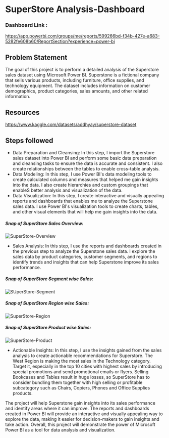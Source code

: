 
# SuperStore Analysis-Dashboard

### Dashboard Link :
https://app.powerbi.com/groups/me/reports/599266bd-f34b-427e-a683-5282fe608b60/ReportSection?experience=power-bi

## Problem Statement
The goal of this project is to perform a detailed analysis of the Superstore sales dataset using Microsoft Power BI. Superstone is a fictional company that sells various products, including furniture, office supplies, and technology equipment. The dataset includes information on customer demographics, product categories, sales amounts, and other related information.

## Resources
https://www.kaggle.com/datasets/addhyay/superstore-dataset

## Steps followed
- Data Preparation and Cleansing: In this step, I import the Superstore sales dataset into Power BI and perform some basic data preparation and cleansing tasks to ensure the data is accurate and consistent. I also create relationships between the tables to enable cross-table analysis.
- Data Modeling: In this step, I use Power BI's data modeling tools to create calculated columns and measures that helped me gain insights into the data. I also create hierarchies and custom groupings that enableS better analysis and visualization of the data.
- Data Visualization: In this step, I create interactive and visually appealing reports and dashboards that enables me to analyze the Superstone sales data. I use Power BI's visualization tools to create charts, tables, and other visual elements that will help me gain insights into the data.
##### Snap of SuperStore Sales Overview:
![SuperStore-Overview](https://github.com/s-narmada/SuperStore_Analysis/assets/58018941/a6c62a1a-e86d-4bdc-a888-206befe22df9)

- Sales Analysis: In this step, I use the reports and dashboards created in the previous step to analyze the Superstone sales data. I explore the sales data by product categories, customer segments, and regions to identify trends and insights that can help Superstone improve its sales performance.
##### Snap of SuperStore Segment wise Sales:
![SUperStore-Segment](https://github.com/s-narmada/SuperStore_Analysis/assets/58018941/d04bd7cb-ac5c-48a8-950e-be545d4e3f48)

##### Snap of SuperStore Region wise Sales:
![SuperStore-Region](https://github.com/s-narmada/SuperStore_Analysis/assets/58018941/78f5a7eb-9e2c-4d88-a4ea-c03dcf03f21c)

##### Snap of SuperStore Product wise Sales:
![SuperStore-Product](https://github.com/s-narmada/SuperStore_Analysis/assets/58018941/a4920010-8886-442c-9b72-91620f560fcd)

- Actionable Insights: In this step, I use the insights gained from the sales analysis to create actionable recommendations for Superstore. The West Region is making the most sales in the Technology category. Target it, especially in the top 10 cities with highest sales by introducing special promotions and send promotional emails or flyers. Selling Bookcases and Tables result in huge losses, so SuperStore has to consider bundling them together with high selling or profitable subcategory such as Chairs, Copiers, Phones and Office Supplies products.

The project will help Superstone gain insights into its sales performance and identify areas where it can improve. The reports and dashboards created in Power BI will provide an interactive and visually appealing way to explore the data, making it easier for decision-makers to gain insights and take action. Overall, this project will demonstrate the power of Microsoft Power BI as a tool for data analysis and visualization.




